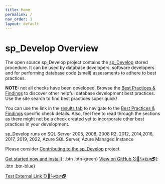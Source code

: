 ```yaml
---
title: Home
permalink: /
nav_order: 1
layout: default
---
```


# sp_Develop Overview
The open source sp_Develop project contains the [sp_Develop](https://raw.githubusercontent.com/kevinmartintech/sp_develop/master/sp_Develop.sql) stored procedure. It can be used by database developers, software developers and for performing database code (smell) assessments to adhere to best practices.

**NOTE:** not all checks have been developed. Browse the [Best Practices & Findings](best-practices-and-findings) to discover other helpful database development best practices. Use the site search to find best practices super quick!

You can use the link in the [results tab](results-explanations) to navigate to the [Best Practices & Findings](best-practices-and-findings) specific check details. Also, feel free to read through the sections as there might not be a check created yet to incorporate other best practices in your development.

sp_Develop runs on SQL Server 2005, 2008, 2008 R2, 2012, 2014,2016, 2017, 2019, 2022, Azure SQL Server, Azure Managed Instance

Please consider [Contributing to the sp_Develop](https://github.com/kevinmartintech/sp_Develop/blob/master/CONTRIBUTING.md) project.

[Get started now and install](install-instructions){: .btn .btn-green}
[View on GitHub ⎋🔗↪⧉↗🗗](https://github.com/kevinmartintech/sp_Develop){: .btn .btn-blue}

[Test External Link ⎋🔗↪⧉↗🗗](https://github.com/kevinmartintech) 